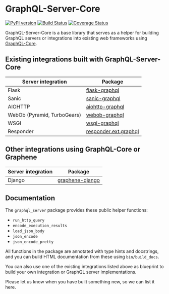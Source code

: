 # GraphQL-Server-Core

[![PyPI version](https://badge.fury.io/py/graphql-server-core.svg)](https://badge.fury.io/py/graphql-server-core)
[![Build Status](https://travis-ci.org/graphql-python/graphql-server-core.svg?branch=master)](https://travis-ci.org/graphql-python/graphql-server-core)
[![Coverage Status](https://codecov.io/gh/graphql-python/graphql-server-core/branch/master/graph/badge.svg)](https://codecov.io/gh/graphql-python/graphql-server-core)

GraphQL-Server-Core is a base library that serves as a helper
for building GraphQL servers or integrations into existing web frameworks using
[GraphQL-Core](https://github.com/graphql-python/graphql-core).

## Existing integrations built with GraphQL-Server-Core

| Server integration | Package |
|---|---|
| Flask | [flask-graphql](https://github.com/graphql-python/flask-graphql/) |
| Sanic |[sanic-graphql](https://github.com/graphql-python/sanic-graphql/) |
| AIOHTTP | [aiohttp-graphql](https://github.com/graphql-python/aiohttp-graphql) |
| WebOb (Pyramid, TurboGears) |  [webob-graphql](https://github.com/graphql-python/webob-graphql/) |
| WSGI | [wsgi-graphql](https://github.com/moritzmhmk/wsgi-graphql) |
| Responder | [responder.ext.graphql](https://github.com/kennethreitz/responder/blob/master/responder/ext/graphql.py) |

## Other integrations using GraphQL-Core or Graphene

| Server integration | Package |
|---|---|
| Django | [graphene-django](https://github.com/graphql-python/graphene-django/) |

## Documentation

The `graphql_server` package provides these public helper functions:

 * `run_http_query`
 * `encode_execution_results`
 * `load_json_body`
 * `json_encode`
 * `json_encode_pretty`

All functions in the package are annotated with type hints and docstrings,
and you can build HTML documentation from these using `bin/build_docs`.

You can also use one of the existing integrations listed above as
blueprint to build your own integration or GraphQL server implementations.

Please let us know when you have built something new, so we can list it here.
